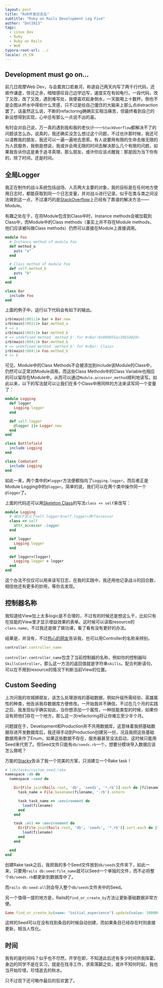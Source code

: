 ```yaml
---
layout: post
title: "RoR开发日志五"
subtitle: "Ruby on Rails Development Log Five"
author: "DotIN13"
tags:
  - Linux Dev
  - Ruby
  - Ruby on Rails
  - WoD
typora-root-url: ../
locale: zh_CN
---
```


## Development must go on...

前几日观摩Web Dev，与会嘉宾口若悬河，称道自己两天内写了两千行代码，还故作谦虚，惊诧之余，暗暗感叹自己边学边写，速度实在有如龟行。一段代码，改了又改，改了又改，遇到难写处，我便喜欢起身倒水，一天能喝上十数杯。倒也不是企图从杯水中得些什么灵感，只不过是给自己僵住的大脑来上那么点distraction罢了。话虽然这么说，不断的refactoring确确实实相当痛苦，但最终看到自己的新设想得到实现，心中总有那么一点说不出的喜。

有时会对自己说，万一真的遇到我和我的老伙计——`StackOverflow`都解决不了的问题该怎么办。说真的，我还确实没怎么想过这个问题，不过也许那时候，我还可以请教我的朋友，我还可以一遍一遍地去思索。有人说要用有限的生命去做无限的为人民服务，我倒是想说，我或许会用无限的时间去解决那么几个有限的问题，如果我告诉你这是勇于追寻真理，那么朋友，或许你应该点醒我：那是因为当下你有的，除了时间，还是时间。

## 全局Logger

我正在制作的战斗系统包括战场、人员两大主要的对象，我的目标是在任何地方使用日志时，都能获取到同一个日志变量，并对战斗进行记录。似乎在类与类之间没法做到这一点，不过凑巧的是[StackOverflow](https://stackoverflow.com/questions/917566/ruby-share-logger-instance-among-module-classes)上已经有了靠谱的解决方法——Module。

有趣之处在于，在将Module包含到Class中时，Instance methods会被加载到Class中，而Module中的Class methods（事实上并不存在Module methods，他们应该被叫做Class methods）仍然可以直接在Module上直接调用。

```ruby
module Foo
  # Instance method of module Foo
  def method_a
    puts "a"
  end

  # Class method of module Foo
  def self.method_b
    puts "b"
  end
end

class Bar
  include Foo
end
```

上面的例子中，运行以下代码会有如下的输出。

```ruby
irb(main):001:1> bar = Bar.new
irb(main):002:1> bar.method_a
# => a
irb(main):003:1> bar.method_b
# => undefined method `method_b' for #<Bar:0x000055ac39b5d020>
irb(main):004:1> Bar.method_b
# => undefined method `method_b' for #<Bar: Class>
irb(main):004:1> Foo.method_b
# => b
```

可见，Module中的Class Methods不会被添加到include该Module的Class中，仍然可以正常对Module调用，而这些Class Methods中的Class Variable也相应的可以留存在Module中，从而可以通过`Module.accessor_method`顺利地读写。如此以来，以下的写法就可以让我们在多个Class中用同样的方法来读写同一个变量了：

```ruby
module Logging
  def logger
    Logging.logger
  end

  def self.logger
    @logger ||= Logger.new
  end
end

class Battlefield
  include Logging
end

class Combatant
  include Logging
end
```

如此一来，两个类中的`#logger`方法便都指向了`Logging.logger`，而后者正是Module Logging中的`@logger`。简单的说，我们可以在两个类中操作同一个`@logger`了。

上面的代码还可以用[Skeleton Class](https://ruby-doc.org/core-2.7.1/doc/syntax/modules_and_classes_rdoc.html#label-Singleton+Classes)的写法`class << self`来改写：

```ruby
module Logging
  # 相当于定义了self.logger与self.logger=两个accessor
  class << self
    attr_accessor :logger
  end

  def logger
    Logging.logger
  end

  def logger=(logger)
    Logging.logger = logger
  end
end
```

这个办法不仅仅可以用来读写日志，在我的实践中，我还用他记录战斗的回合数，相信他还有更多的妙用，等你去发现。

## 控制器名称

我知道给View加上太多logic是不合理的，不过有的时候还是想这么干，比如只有在技能的View里才显示增益效果的表单。这时候可以读取resource的`class.name`，不过我还是做了做功课，看了看有没有更好的办法。

结果是，并没有，不过[热心的网友](https://stackoverflow.com/questions/3757491/can-i-get-the-name-of-the-current-controller-in-the-view)告诉我，也可以用Controller的名称来辨别。

```ruby
controller.controller_name
```

`controller.controller_name`包含了当前控制器的名称，例如你的控制器叫`SkillsController`，那么这一方法的返回值就是字符串`skills`。配合判断语句，可以在不用到resource的情况下判断当前View的位置。

## Custom Seeding

上次问我的攻城狮朋友，该怎么处理游戏的基础数据，例如升级所需经验、英雄属性的种类，他告诉我存数据库方便修改。一开始我并不确信，不过在几个月的实践之后，我发现似乎确实如此，当你想添加一个属性，一种技能类型的时候，如果你没有把他们存在一个地方，那么这一次refactoring将让你难忘至少半个月。

问题就在于，Development和Production并不共用数据库，这意味着我把基础数据存进开发数据库后，我还得手动到Production创建另一份，况且我把这些基础数据用来作了Enum，如果这些数据不存在，服务器甚至没法启动，这时候只能用Seed来代劳了。但Seed文件只能有`db/seeds.rb`一个，想要分模块导入数据应该怎么做呢？

万能的[Stacky](https://stackoverflow.com/questions/7130334/is-there-any-way-to-have-multiple-seeds-rb-files-any-kind-of-versioning-for-s)告诉了我一个完美的方案，只消建立一个Rake task！

```ruby
# lib/tasks/custom_seed.rake
namespace :db do
  namespace :seed do

    Dir[File.join(Rails.root, 'db', 'seeds', '*.rb')].each do |filename|
      task_name = File.basename(filename, '.rb').intern

      task task_name => :environment do
        load(filename)
      end
    end

    task :all => :environment do
      Dir[File.join(Rails.root, 'db', 'seeds', '*.rb')].sort.each do |filename|
        load(filename)
      end
    end

  end
end
```

创建Rake task之后，我把我的多个Seed文件放到`db/seeds`文件夹下，如此一来，只要用`rails db:seed:file_name`就可以Seed一个单独的文件，而不必将整个`db/seeds.rb`都更新到数据库中了。

而`rails db:seed:all`则会导入整个`db/seeds`文件夹中的Seed。

另一个值得一提的地方是，Rails的`find_or_create_by`方法让更新基础数据非常方便。

```ruby
Game.find_or_create_by(name: "initial_experience").update(value: 100000)
```

这样的Seed可以在没有找到条目的时候自动创建，而如果条目已经存在时则直接更新，相当人性化。

## 时间

我有的是时间吗？似乎也不尽然，开学在即，不知道此后还有多少时间供我挥霍。身边的同学不是在实习，就是在找寻工作，求索落脚之处，或许不知何时起，我也当开始珍惜，珍惜逝去的秋水。

只不过现下还可略作最后的狂欢罢了。